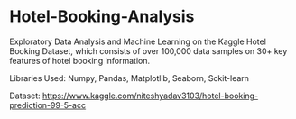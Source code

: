# Hotel-Booking-Analysis
Exploratory Data Analysis and Machine Learning on the Kaggle Hotel Booking Dataset, which consists of over 100,000 data samples on 30+ key features of hotel booking information. 

Libraries Used: Numpy, Pandas, Matplotlib, Seaborn, Sckit-learn

Dataset: https://www.kaggle.com/niteshyadav3103/hotel-booking-prediction-99-5-acc

